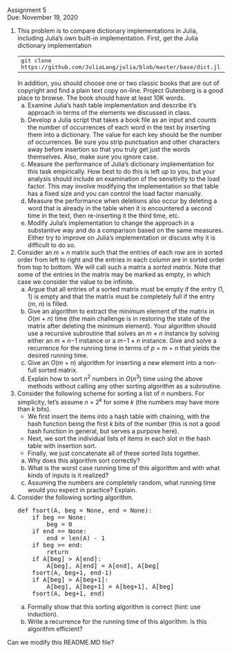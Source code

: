 <p> Assignment 5 <br>
Due: November 19, 2020 <br>

</p><ol class="enumerate" type=1><li class="li-enumerate">This problem is to compare dictionary implementations in
Julia, including Julia&#X2019;s own built-in implementation. First, get the Julia
dictionary implementation
<table class="display dcenter"><tr style="vertical-align:middle"><td class="dcell">
<span style="font-family:monospace">git clone https://github.com/JuliaLang/julia/blob/master/base/dict.jl</span>
</td></tr>
</table> 
In addition, you should choose one or two classic books that are out of
copyright and find a plain text copy on-line. Project Gutenberg is a good
place to browse. The book should have at least 10K words.<ol class="enumerate" type=a><li class="li-enumerate">Examine Julia&#X2019;s hash table implementation and describe it&#X2019;s approach in
terms of the elements we discussed in class.</li><li class="li-enumerate">Develop a Julia script that takes a book file as an input and counts the
number of occurrences of each word in the text by inserting them into a
dictionary. The value for each key should be the number of occurrences. Be
sure you strip punctuation and other characters away before insertion so
that you truly get just the words themselves. Also, make sure you ignore
case.</li><li class="li-enumerate">Measure the performance of Julia&#X2019;s dictionary implementation for this
task empirically. How best to do this is left up to you, but your analysis
should include an examination of the sensitivity to the load factor. This
may involve modifying the implementation so that table has a fixed size and
you can control the load factor manually. </li><li class="li-enumerate">Measure the performance when deletions also occur by deleting a word
that is already in the table when it is encountered a second time in the
text, then re-inserting it the third time, etc.</li><li class="li-enumerate">Modify Julia&#X2019;s implementation to change the approach in a substantive
way and do a comparison based on the same measures. Either try to improve
on Julia&#X2019;s implementation or discuss why it is difficult to do so. </li></ol></li><li class="li-enumerate">Consider an <span style="font-style:italic">m</span> &#XD7; <span style="font-style:italic">n</span> matrix such that the entries of each
row are in sorted order from left to right and the entries in each
column are in sorted order from top to bottom. We will call such a
matrix a <em>sorted matrix</em>. Note that some of the entries in the
matrix may be marked as empty, in which case we consider the value
to be infinite.<ol class="enumerate" type=a><li class="li-enumerate">Argue that all entries of a sorted matrix must be empty if the
entry (1, 1) is empty and that the matrix must be completely full
if the entry (<span style="font-style:italic">m</span>, <span style="font-style:italic">n</span>) is filled.</li><li class="li-enumerate">Give an algorithm to extract the minimum element of the matrix
in <span style="font-style:italic">O</span>(<span style="font-style:italic">m</span> + <span style="font-style:italic">n</span>) time (the main challenge is in restoring the
state of the matrix after deleting the minimum element). Your
algorithm should use a recursive subroutine that solves an <span style="font-style:italic">m</span> &#XD7;
<span style="font-style:italic">n</span> instance by solving either an <span style="font-style:italic">m</span> &#XD7; <span style="font-style:italic">n</span>&#X2212;1 instance or a <span style="font-style:italic">m</span>&#X2212;1
&#XD7; <span style="font-style:italic">n</span> instance. Give and solve a recurrence for the running time
in terms of <span style="font-style:italic">p</span> = <span style="font-style:italic">m</span> + <span style="font-style:italic">n</span> that yields the desired running time.</li><li class="li-enumerate">Give an <span style="font-style:italic">O</span>(<span style="font-style:italic">m</span> + <span style="font-style:italic">n</span>) algorithm for inserting a new element into a
non-full sorted matrix.</li><li class="li-enumerate">Explain how to sort <span style="font-style:italic">n</span><sup>2</sup> numbers in <span style="font-style:italic">O</span>(<span style="font-style:italic">n</span><sup>3</sup>) time using the
above methods without calling any other sorting algorithm as a
subroutine. </li></ol></li><li class="li-enumerate">Consider the following scheme for sorting a list of
<span style="font-style:italic">n</span> numbers. For simplicity, let&#X2019;s assume <span style="font-style:italic">n</span> = 2<sup><span style="font-style:italic">k</span></sup> for some <span style="font-style:italic">k</span>
(the numbers may have more than <span style="font-style:italic">k</span> bits). <ul class="itemize"><li class="li-itemize">
We first insert the items into a hash table with
chaining, with the hash function being the first <span style="font-style:italic">k</span> bits of the
number (this is not a good hash function in general, but serves a
purpose here). 
</li><li class="li-itemize">Next, we sort the individual lists of items in each slot in the
hash table with insertion sort.
</li><li class="li-itemize">Finally, we just concatenate all of these sorted lists together.
</li></ul><ol class="enumerate" type=a><li class="li-enumerate">
Why does this algorithm sort correctly?
</li><li class="li-enumerate">What is the worst case running time of this
algorithm and with what kinds of inputs is it realized?
</li><li class="li-enumerate">Assuming the numbers are completely random, what
running time would you expect in practice? Explain.
</li></ol></li><li class="li-enumerate">Consider the following sorting algorithm.
<pre class="verbatim">def fsort(A, beg = None, end = None):
    if beg == None:
        beg = 0
    if end == None:
        end = len(A) - 1
    if beg &gt;= end: 
        return
    if A[beg] &gt; A[end]: 
        A[beg], A[end] = A[end], A[beg]
    fsort(A, beg+1, end-1)
    if A[beg] &gt; A[beg+1]: 
        A[beg], A[beg+1] = A[beg+1], A[beg]
    fsort(A, beg+1, end)
</pre><ol class="enumerate" type=a><li class="li-enumerate">Formally show that this sorting algorithm is correct (hint: use
induction).</li><li class="li-enumerate">Write a recurrence for the running time of this algorithm.
Is this algorithm efficient? </li></ol></li></ol> Can we modify this README.MD file?
